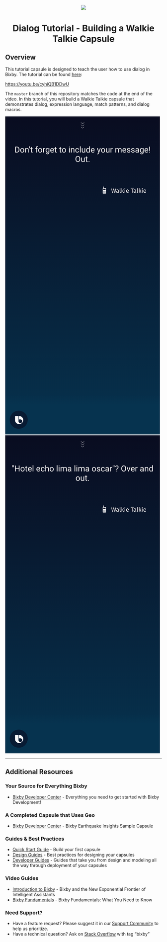 <p align="Center">
  <img src="https://bixbydevelopers.com/dev/docs-assets/resources/dev-guide/bixby_logo_github-11221940070278028369.png">
  <br/>
  <h1 align="Center">Dialog Tutorial - Building a Walkie Talkie Capsule</h1>
</p>

## Overview

This tutorial capsule is designed to teach the user how to use dialog in Bixby. The tutorial can be found [here](https://youtu.be/cyhiQB1DDwU):

https://youtu.be/cyhiQB1DDwU

The `master` branch of this repository matches the code at the end of the video. In this tutorial, you will build a Walkie Talkie capsule that demonstrates dialog, expression language, match patterns, and dialog macros.

![Screenshot-market](/assets/readme/walkie-talkie-1.png)
![Screenshot-statue](/assets/readme/walkie-talkie-2.png)

---

## Additional Resources

### Your Source for Everything Bixby

- [Bixby Developer Center](http://bixbydevelopers.com) - Everything you need to get started with Bixby Development!

### A Completed Capsule that Uses Geo

- [Bixby Developer Center](https://github.com/bixbydevelopers/capsule-sample-earthquake-insights) - Bixby Earthquake Insights Sample Capsule

### Guides & Best Practices

- [Quick Start Guide](https://bixbydevelopers.com/dev/docs/get-started/quick-start) - Build your first capsule
- [Design Guides](https://bixbydevelopers.com/dev/docs/dev-guide/design-guides) - Best practices for designing your capsules
- [Developer Guides](https://bixbydevelopers.com/dev/docs/dev-guide/developers) - Guides that take you from design and modeling all the way through deployment of your capsules

### Video Guides

- [Introduction to Bixby](https://youtu.be/DFvpK4PosvI) - Bixby and the New Exponential Frontier of Intelligent Assistants
- [Bixby Fundamentals](https://bixby.developer.samsung.com/newsroom/en-us/22/01/2019/Teaching-Bixby-Fundamentals-What-You-Need-to-Know) - Bixby Fundamentals: What You Need to Know

### Need Support?

- Have a feature request? Please suggest it in our [Support Community](https://support.bixbydevelopers.com/hc/en-us/community/topics/360000183273-Feature-Requests) to help us prioritize.
- Have a technical question? Ask on [Stack Overflow](https://stackoverflow.com/questions/tagged/bixby) with tag “bixby”
